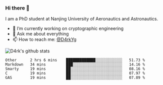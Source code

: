 ### Hi there 👋

I am a PhD student at Nanjing University of Aeronautics and Astronautics.

- 🔭 I’m currently working on cryptographic engineering
- 💬 Ask me about everything
- 📫 How to reach me: [@D4rkYg](https://twitter.com/D4rkYg)

![D4rk's github stats](https://github-readme-stats.vercel.app/api?username=dd4rk&show_icons=true&title_color=fff&icon_color=79ff97&text_color=9f9f9f&bg_color=151515)

<!--START_SECTION:waka-->
```text
Other      2 hrs 6 mins    █████████████░░░░░░░░░░░░   51.73 % 
Markdown   34 mins         ███░░░░░░░░░░░░░░░░░░░░░░   14.16 % 
Smarty     19 mins         ██░░░░░░░░░░░░░░░░░░░░░░░   08.16 % 
C          19 mins         ██░░░░░░░░░░░░░░░░░░░░░░░   07.97 % 
GAS        19 mins         ██░░░░░░░░░░░░░░░░░░░░░░░   07.89 %
```
<!--END_SECTION:waka-->

